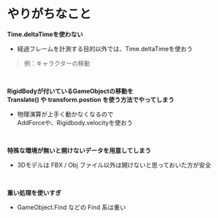 # やりがちなこと

**Time.deltaTimeを使わない**
- 経過フレームを計測する目的以外では、Time.deltaTimeを使おう
> 例：キャラクターの移動

<br>

**RigidBodyが付いているGameObjectの移動を<br>
Translate() や transform.postion を使う方法でやってしまう**
- 物理演算が上手く動かなくなるので<br>AddForceや、Rigidbody.velocityを使おう

<br>

**特殊な環境が無いと開けないデータを用意してしまう**
- 3Dモデルは FBX / Obj ファイル以外は開けないと思っておいた方が安全

<br>

**重い処理を使いすぎ**
- GameObject.Find などの Find 系は重い